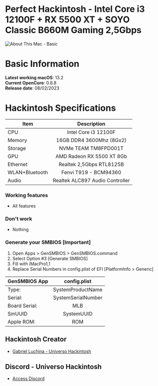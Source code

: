 # Perfect Hackintosh - Intel Core i3 12100F + RX 5500 XT + SOYO Classic B660M Gaming 2,5Gbps

![About This Mac - Basic](https://user-images.githubusercontent.com/23700365/217338248-c4ab44d8-a511-433c-96db-addc0b632813.png)

# Basic Information

**Latest working macOS**: 13.2
<br>
**Current OpenCore**: 0.8.8
<br>
**Release date**: 08/02/2023

# Hackintosh Specifications
|Item|Description|
|-|:-------:|
|CPU|Intel Core i3 12100F|
|Memory|16GB DDR4 3600Mhz (8Gx2)|
|Storage|NVMe TEAM TM8FPD001T|
|GPU|AMD Radeon RX 5500 XT 8Gb|
|Ethernet|Realtek 2,5Gbps RTL8125B|
|WLAN+Bluetooth|Fenvi T919 - BCM94360|
|Audio|Realtek ALC897 Audio Controller|

### Working features
- All features

### Don't work
- Nothing

### Generate your SMBIOS [Important]

1. Open Apps > GenSMBIOS > GenSMBIOS.command
2. Select Option #3 [Generate SMBIOS]
3. Fill with iMacPro1,1
4. Replace Serial Numbers in config.plist of EFI [PlatformInfo > Generic]

|GenSMBIOS App|config.plist|
|-|:-------:|
|Type:|SystemProductName|
|Serial:|SystemSerialNumber|
|Board Serial:|MLB|
|SmUUID|SystemUUID|
|Apple ROM:|ROM|

## Hackintosh Creator
- [Gabriel Luchina - Universo Hackintosh](https://luchina.com.br)

## Discord - Universo Hackintosh
- [Access Discord](https://discord.universohackintosh.com.br)
